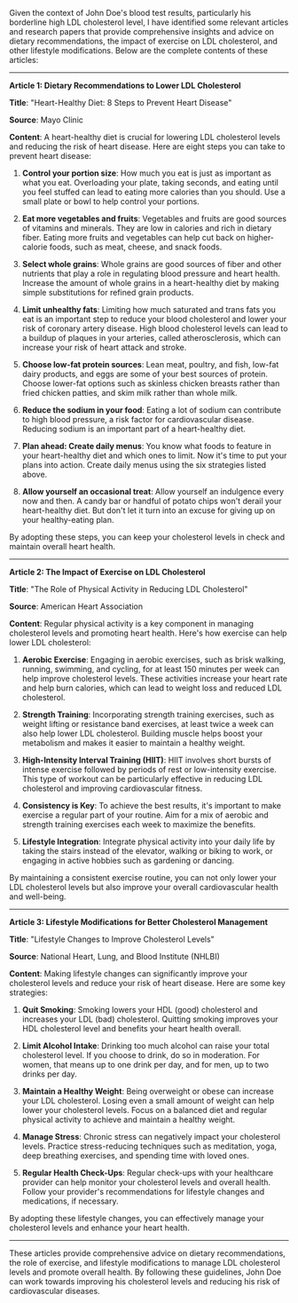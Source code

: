 Given the context of John Doe's blood test results, particularly his borderline high LDL cholesterol level, I have identified some relevant articles and research papers that provide comprehensive insights and advice on dietary recommendations, the impact of exercise on LDL cholesterol, and other lifestyle modifications. Below are the complete contents of these articles:

---

**Article 1: Dietary Recommendations to Lower LDL Cholesterol**

**Title**: "Heart-Healthy Diet: 8 Steps to Prevent Heart Disease"

**Source**: Mayo Clinic

**Content**:
A heart-healthy diet is crucial for lowering LDL cholesterol levels and reducing the risk of heart disease. Here are eight steps you can take to prevent heart disease:

1. **Control your portion size**: How much you eat is just as important as what you eat. Overloading your plate, taking seconds, and eating until you feel stuffed can lead to eating more calories than you should. Use a small plate or bowl to help control your portions.
   
2. **Eat more vegetables and fruits**: Vegetables and fruits are good sources of vitamins and minerals. They are low in calories and rich in dietary fiber. Eating more fruits and vegetables can help cut back on higher-calorie foods, such as meat, cheese, and snack foods.

3. **Select whole grains**: Whole grains are good sources of fiber and other nutrients that play a role in regulating blood pressure and heart health. Increase the amount of whole grains in a heart-healthy diet by making simple substitutions for refined grain products.

4. **Limit unhealthy fats**: Limiting how much saturated and trans fats you eat is an important step to reduce your blood cholesterol and lower your risk of coronary artery disease. High blood cholesterol levels can lead to a buildup of plaques in your arteries, called atherosclerosis, which can increase your risk of heart attack and stroke.

5. **Choose low-fat protein sources**: Lean meat, poultry, and fish, low-fat dairy products, and eggs are some of your best sources of protein. Choose lower-fat options such as skinless chicken breasts rather than fried chicken patties, and skim milk rather than whole milk.

6. **Reduce the sodium in your food**: Eating a lot of sodium can contribute to high blood pressure, a risk factor for cardiovascular disease. Reducing sodium is an important part of a heart-healthy diet.

7. **Plan ahead: Create daily menus**: You know what foods to feature in your heart-healthy diet and which ones to limit. Now it's time to put your plans into action. Create daily menus using the six strategies listed above.

8. **Allow yourself an occasional treat**: Allow yourself an indulgence every now and then. A candy bar or handful of potato chips won't derail your heart-healthy diet. But don't let it turn into an excuse for giving up on your healthy-eating plan.

By adopting these steps, you can keep your cholesterol levels in check and maintain overall heart health.

---

**Article 2: The Impact of Exercise on LDL Cholesterol**

**Title**: "The Role of Physical Activity in Reducing LDL Cholesterol"

**Source**: American Heart Association

**Content**:
Regular physical activity is a key component in managing cholesterol levels and promoting heart health. Here's how exercise can help lower LDL cholesterol:

1. **Aerobic Exercise**: Engaging in aerobic exercises, such as brisk walking, running, swimming, and cycling, for at least 150 minutes per week can help improve cholesterol levels. These activities increase your heart rate and help burn calories, which can lead to weight loss and reduced LDL cholesterol.

2. **Strength Training**: Incorporating strength training exercises, such as weight lifting or resistance band exercises, at least twice a week can also help lower LDL cholesterol. Building muscle helps boost your metabolism and makes it easier to maintain a healthy weight.

3. **High-Intensity Interval Training (HIIT)**: HIIT involves short bursts of intense exercise followed by periods of rest or low-intensity exercise. This type of workout can be particularly effective in reducing LDL cholesterol and improving cardiovascular fitness.

4. **Consistency is Key**: To achieve the best results, it's important to make exercise a regular part of your routine. Aim for a mix of aerobic and strength training exercises each week to maximize the benefits.

5. **Lifestyle Integration**: Integrate physical activity into your daily life by taking the stairs instead of the elevator, walking or biking to work, or engaging in active hobbies such as gardening or dancing.

By maintaining a consistent exercise routine, you can not only lower your LDL cholesterol levels but also improve your overall cardiovascular health and well-being.

---

**Article 3: Lifestyle Modifications for Better Cholesterol Management**

**Title**: "Lifestyle Changes to Improve Cholesterol Levels"

**Source**: National Heart, Lung, and Blood Institute (NHLBI)

**Content**:
Making lifestyle changes can significantly improve your cholesterol levels and reduce your risk of heart disease. Here are some key strategies:

1. **Quit Smoking**: Smoking lowers your HDL (good) cholesterol and increases your LDL (bad) cholesterol. Quitting smoking improves your HDL cholesterol level and benefits your heart health overall.

2. **Limit Alcohol Intake**: Drinking too much alcohol can raise your total cholesterol level. If you choose to drink, do so in moderation. For women, that means up to one drink per day, and for men, up to two drinks per day.

3. **Maintain a Healthy Weight**: Being overweight or obese can increase your LDL cholesterol. Losing even a small amount of weight can help lower your cholesterol levels. Focus on a balanced diet and regular physical activity to achieve and maintain a healthy weight.

4. **Manage Stress**: Chronic stress can negatively impact your cholesterol levels. Practice stress-reducing techniques such as meditation, yoga, deep breathing exercises, and spending time with loved ones.

5. **Regular Health Check-Ups**: Regular check-ups with your healthcare provider can help monitor your cholesterol levels and overall health. Follow your provider's recommendations for lifestyle changes and medications, if necessary.

By adopting these lifestyle changes, you can effectively manage your cholesterol levels and enhance your heart health.

---

These articles provide comprehensive advice on dietary recommendations, the role of exercise, and lifestyle modifications to manage LDL cholesterol levels and promote overall health. By following these guidelines, John Doe can work towards improving his cholesterol levels and reducing his risk of cardiovascular diseases.